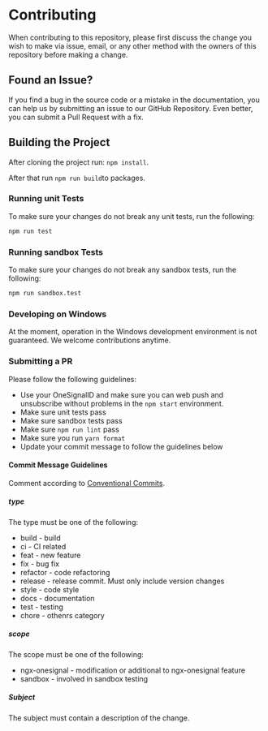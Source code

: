 # Contributing

When contributing to this repository, please first discuss the change you wish to make via issue, email, or any other method with the owners of this repository before making a change.

## Found an Issue?

If you find a bug in the source code or a mistake in the documentation, you can help us by submitting an issue to our GitHub Repository. 
Even better, you can submit a Pull Request with a fix.

## Building the Project

After cloning the project run: `npm install`.

After that run `npm run build`to packages.

### Running unit Tests

To make sure your changes do not break any unit tests, run the following:

```bash
npm run test
```

### Running sandbox Tests

To make sure your changes do not break any sandbox tests, run the following:

```bash
npm run sandbox.test
```

### Developing on Windows

At the moment, operation in the Windows development environment is not guaranteed.
We welcome contributions anytime.

### Submitting a PR

Please follow the following guidelines:

- Use your OneSignalID and make sure you can web push and unsubscribe without problems in the `npm start` environment.
- Make sure unit tests pass
- Make sure sandbox tests pass
- Make sure `npm run lint` pass
- Make sure you run `yarn format`
- Update your commit message to follow the guidelines below

#### Commit Message Guidelines

Comment according to [Conventional Commits](https://www.conventionalcommits.org/).

##### type

The type must be one of the following:

- build - build
- ci - CI related
- feat - new feature
- fix - bug fix
- refactor - code refactoring
- release - release commit. Must only include version changes
- style - code style
- docs - documentation
- test - testing
- chore - othenrs category

##### scope

The scope must be one of the following:

- ngx-onesignal - modification or additional to ngx-onesignal feature
- sandbox - involved in sandbox testing

##### Subject

The subject must contain a description of the change.
